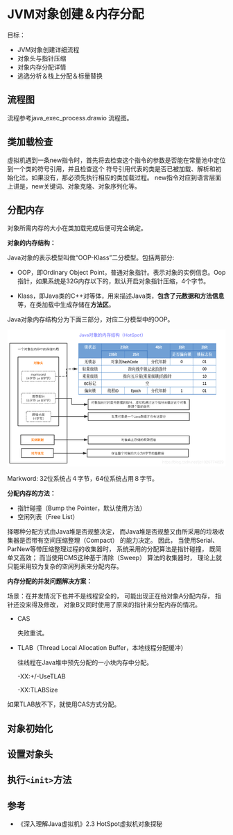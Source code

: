 # JVM对象创建＆内存分配

目标：

+ JVM对象创建详细流程
+ 对象头与指针压缩
+ 对象内存分配详情
+ 逃逸分析＆栈上分配＆标量替换



## 流程图

流程参考java_exec_process.drawio 流程图。

## 类加载检查

虚拟机遇到一条new指令时，首先将去检查这个指令的参数是否能在常量池中定位到一个类的符号引用，并且检查这个
符号引用代表的类是否已被加载、解析和初始化过。如果没有，那必须先执行相应的类加载过程。
new指令对应到语言层面上讲是，new关键词、对象克隆、对象序列化等。

## 分配内存

对象所需内存的大小在类加载完成后便可完全确定。

**对象的内存结构：**

Java对象的表示模型叫做“OOP-Klass”二分模型。包括两部分:

+ OOP，即Ordinary Object Point，普通对象指针。表示对象的实例信息。Oop指针，如果系统是32G内存以下的，默认开启对象指针压缩，4个字节。

+ Klass，即Java类的C++对等体，用来描述Java类，**包含了元数据和方法信息**等，在类加载中生成存储在**方法区**。

Java对象内存结构分为下面三部分，对应二分模型中的OOP。

![](../imgs/Java对象的内存结构HotSpot.png)

Markword: 32位系统占４字节，64位系统占用８字节。

**分配内存的方法：**

+ 指针碰撞（Bump the Pointer，默认使用方法）
+ 空闲列表（Free List）

择哪种分配方式由Java堆是否规整决定， 而Java堆是否规整又由所采用的垃圾收集器是否带有空间压缩整理（Compact） 的能力决定。 因此， 当使用Serial、 ParNew等带压缩整理过程的收集器时， 系统采用的分配算法是指针碰撞， 既简单又高效； 而当使用CMS这种基于清除（Sweep） 算法的收集器时， 理论上就只能采用较为复杂的空闲列表来分配内存。

**内存分配的并发问题解决方案：**

场景：在并发情况下也并不是线程安全的， 可能出现正在给对象A分配内存， 指针还没来得及修改， 对象B又同时使用了原来的指针来分配内存的情况。 

+ CAS 

  失败重试。

+ TLAB（Thread Local Allocation Buffer，本地线程分配缓冲）

  往线程在Java堆中预先分配的一小块内存中分配。

  ­-XX:+/-­UseTLAB

  -­XX:TLABSize 

如果TLAB放不下，就使用CAS方式分配。

## 对象初始化



## 设置对象头



## 执行`<init>`方法



## 参考

+ 《深入理解Java虚拟机》2.3 HotSpot虚拟机对象探秘

  